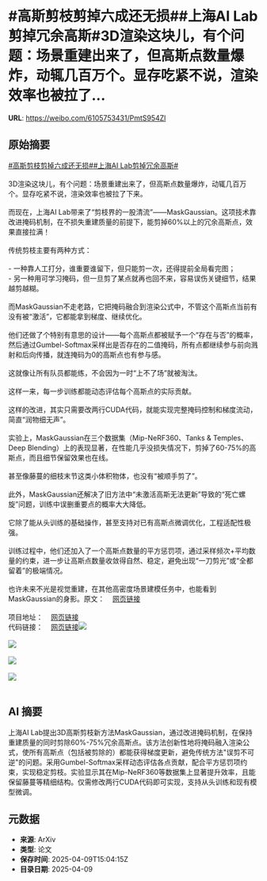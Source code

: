# #高斯剪枝剪掉六成还无损##上海AI Lab剪掉冗余高斯#3D渲染这块儿，有个问题：场景重建出来了，但高斯点数量爆炸，动辄几百万个。显存吃紧不说，渲染效率也被拉了...

**URL**: https://weibo.com/6105753431/PmtS954Zl

## 原始摘要

<a href="https://m.weibo.cn/search?containerid=231522type%3D1%26t%3D10%26q%3D%23%E9%AB%98%E6%96%AF%E5%89%AA%E6%9E%9D%E5%89%AA%E6%8E%89%E5%85%AD%E6%88%90%E8%BF%98%E6%97%A0%E6%8D%9F%23&amp;extparam=%23%E9%AB%98%E6%96%AF%E5%89%AA%E6%9E%9D%E5%89%AA%E6%8E%89%E5%85%AD%E6%88%90%E8%BF%98%E6%97%A0%E6%8D%9F%23" data-hide=""><span class="surl-text">#高斯剪枝剪掉六成还无损#</span></a><a href="https://m.weibo.cn/search?containerid=231522type%3D1%26t%3D10%26q%3D%23%E4%B8%8A%E6%B5%B7AI+Lab%E5%89%AA%E6%8E%89%E5%86%97%E4%BD%99%E9%AB%98%E6%96%AF%23&amp;extparam=%23%E4%B8%8A%E6%B5%B7AI+Lab%E5%89%AA%E6%8E%89%E5%86%97%E4%BD%99%E9%AB%98%E6%96%AF%23" data-hide=""><span class="surl-text">#上海AI Lab剪掉冗余高斯#</span></a><br><br>3D渲染这块儿，有个问题：场景重建出来了，但高斯点数量爆炸，动辄几百万个。显存吃紧不说，渲染效率也被拉了下来。<br><br>而现在，上海AI Lab带来了“剪枝界的一股清流”——MaskGaussian。这项技术靠改进掩码机制，在不损失重建质量的前提下，能剪掉60%以上的冗余高斯点，效果直接拉满！<br><br>传统剪枝主要有两种方式：<br><br>- 一种靠人工打分，谁重要谁留下，但只能剪一次，还得提前全局看完图；<br>- 另一种用可学习掩码，但一旦剪了某点就再也回不来，容易误伤关键细节，结果越剪越糊。<br><br>而MaskGaussian不走老路，它把掩码融合到渲染公式中，不管这个高斯点当前有没有被“激活”，它都能拿到梯度、继续优化。<br><br>他们还做了个特别有意思的设计——每个高斯点都被赋予一个“存在与否”的概率，然后通过Gumbel-Softmax采样出是否存在的二值掩码，所有点都继续参与前向溅射和后向传播，就连掩码为0的高斯点也有参与感。<br><br>这就像让所有队员都能练，不会因为一时“上不了场”就被淘汰。<br><br>这样一来，每一步训练都能动态评估每个高斯点的实际贡献。<br><br>这样的改进，其实只需要改两行CUDA代码，就能实现完整掩码控制和梯度流动，简直“润物细无声”。<br><br>实验上，MaskGaussian在三个数据集（Mip-NeRF360、Tanks &amp; Temples、Deep Blending）上的表现显著，在性能几乎没损失情况下，剪掉了60-75%的高斯点，而且细节保留效果也在线。<br><br>甚至像藤蔓的细枝末节这类小体积物体，也没有“被顺手剪了”。<br><br>此外，MaskGaussian还解决了旧方法中“未激活高斯无法更新”导致的“死亡螺旋”问题，训练中误删重要点的概率大大降低。<br><br>它除了能从头训练的基础操作，甚至支持对已有高斯点微调优化，工程适配性极强。<br><br>训练过程中，他们还加入了一个高斯点数量的平方惩罚项，通过采样频次+平均数量的约束，进一步让高斯点数量收敛得自然、稳定，避免出现“一刀剪光”或“全都留着”的极端情况。<br><br>也许未来不光是视觉重建，在其他高密度场景建模任务中，也能看到MaskGaussian的身影。原文：<a href="https://weibo.cn/sinaurl?u=https%3A%2F%2Fmp.weixin.qq.com%2Fs%2FsRzXJ0DoI_ZDBD1dN5vB9Q" data-hide=""><span class="url-icon"><img style="width: 1rem;height: 1rem" src="https://h5.sinaimg.cn/upload/2015/09/25/3/timeline_card_small_web_default.png" referrerpolicy="no-referrer"></span><span class="surl-text">网页链接</span></a><br><br>项目地址：<a href="https://weibo.cn/sinaurl?u=https%3A%2F%2Fmaskgaussian.github.io%2F" data-hide=""><span class="url-icon"><img style="width: 1rem;height: 1rem" src="https://h5.sinaimg.cn/upload/2015/09/25/3/timeline_card_small_web_default.png" referrerpolicy="no-referrer"></span><span class="surl-text">网页链接</span></a><br>代码链接：<a href="https://weibo.cn/sinaurl?u=https%3A%2F%2Fgithub.com%2Fkaikai23%2Fmaskgaussian" data-hide=""><span class="url-icon"><img style="width: 1rem;height: 1rem" src="https://h5.sinaimg.cn/upload/2015/09/25/3/timeline_card_small_web_default.png" referrerpolicy="no-referrer"></span><span class="surl-text">网页链接</span></a><img style="" src="https://tvax4.sinaimg.cn/large/006Fd7o3gy1i0aovwnmeyg30m80jk1l3.gif" referrerpolicy="no-referrer"><br><br><img style="" src="https://tvax3.sinaimg.cn/large/006Fd7o3gy1i0aow18ixgg30m80jk1lg.gif" referrerpolicy="no-referrer"><br><br><img style="" src="https://tvax1.sinaimg.cn/large/006Fd7o3gy1i0aovxt8pbj30zk0mq1kx.jpg" referrerpolicy="no-referrer"><br><br><img style="" src="https://tvax2.sinaimg.cn/large/006Fd7o3gy1i0aovy6w74j30zk0o0qi0.jpg" referrerpolicy="no-referrer"><br><br>

## AI 摘要

上海AI Lab提出3D高斯剪枝新方法MaskGaussian，通过改进掩码机制，在保持重建质量的同时剪除60%-75%冗余高斯点。该方法创新性地将掩码融入渲染公式，使所有高斯点（包括被剪除的）都能获得梯度更新，避免传统方法"误剪不可逆"的问题。采用Gumbel-Softmax采样动态评估各点贡献，配合平方惩罚项约束，实现稳定剪枝。实验显示其在Mip-NeRF360等数据集上显著提升效率，且能保留藤蔓等精细结构。仅需修改两行CUDA代码即可实现，支持从头训练和现有模型微调。

## 元数据

- **来源**: ArXiv
- **类型**: 论文
- **保存时间**: 2025-04-09T15:04:15Z
- **目录日期**: 2025-04-09
